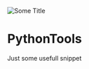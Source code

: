 ![Some Title](https://encrypted-tbn0.gstatic.com/images?q=tbn:ANd9GcRwUWNSN4xDxCMdqeES88MEpYTyjrUgR_MdQHWd2U7LfgSmisJ6&s)

# PythonTools
Just some usefull snippet
